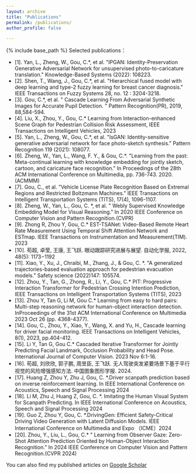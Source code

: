 ```yaml
---
layout: archive
title: "Publications"
permalink: /publications/
author_profile: false

---
```


{% include base_path %}
Selected publications：

* [1].	Yan, L., Zheng, W., Gou, C.*, et al. "IPGAN: Identity-Preservation Generative Adversarial Network for unsupervised photo-to-caricature translation." Knowledge-Based Systems (2022): 108223.  
* [2].	Shen, T., Wang, J., Gou, C.*, et al.  "Hierarchical fused model with deep learning and type-2 fuzzy learning for breast cancer diagnosis." IEEE Transactions on Fuzzy Systems 28, no. 12 : 3204-3218.  
* [3].	Gou, C.*, et al. " Cascade Learning From Adversarial Synthetic Images for Accurate Pupil Detection. " Pattern Recognition(PR), 2019, 88,584-594.  
* [4].	Liu, X., Zhou, Y., Gou, C.* Learning from Interaction-enhanced Scene Graph for Pedestrian Collision Risk Assessment, IEEE Transactions on Intelligent Vehicles, 2023
* [5].	Yan, L., Zheng, W., Gou, C.*, et al. "IsGAN: Identity-sensitive generative adversarial network for face photo-sketch synthesis." Pattern Recognition 119 (2021): 108077.  
* [6].	Zheng, W., Yan, L., Wang, F. Y., & Gou, C.*. "Learning from the past: Meta-continual learning with knowledge embedding for jointly sketch, cartoon, and caricature face recognition." In Proceedings of the 28th ACM International Conference on Multimedia, pp. 736-743. 2020.(ACMMM)
* [7].	Gou, C., et al. "Vehicle License Plate Recognition Based on Extremal Regions and Restricted Boltzmann Machines." IEEE Transactions on Intelligent Transportation Systems (TITS), 17(4), 1096-1107.  
* [8].	Zheng, W., Yan, L., Gou, C. *, et al. " Webly Supervised Knowledge Embedding Model for Visual Reasoning." In 2020 IEEE Conference on Computer Vision and Pattern Recognition.(CVPR)
* [9].  Zhong R, Zhou Y, Gou, C.* EST-TSANet: Video-Based Remote Heart Rate Measurement Using Temporal Shift Attention Network and ESTmap. IEEE Transactions on Instrumentation and Measurement(TIM). 2023
* [10]. 苟超, 卓莹, 王康, 王飞跃. 眼动跟踪研究进展与展望. 自动化学报, 2022, 48(5): 1173−1192 
* [11]. Xiao, Y., Xu, J., Chraibi, M., Zhang, J., & Gou, C. *. "A generalized trajectories-based evaluation approach for pedestrian evacuation models." Safety science  (2022)147: 105574. 
* [12].	Zhou, Y., Tan, G., Zhong, R., Li, Y., Gou, C.* PIT: Progressive Interaction Transformer for Pedestrian Crossing Intention Prediction, IEEE Transactions on Intelligent Transportation Systems (TITS), 2023 
* [13].	Zhou Y, Tan G, Li M, Gou C.* Learning from easy to hard pairs: Multi-step reasoning network for human-object interaction detection. InProceedings of the 31st ACM International Conference on Multimedia 2023 Oct 26 (pp. 4368-4377).
* [14].	Gou, C., Zhou, Y., Xiao, Y., Wang, X. and Yu, H., Cascade learning for driver facial monitoring. IEEE Transactions on Intelligent Vehicles, 8(1), 2023, pp.404-412. 
* [15].	Li Y, Tan G, Gou C.*  Cascaded Iterative Transformer for Jointly Predicting Facial Landmark, Occlusion Probability and Head Pose. International Journal of Computer Vision. 2023 Nov 6:1-16.
* [16]. 苟超, 刘欣欣, 郭子鹏, 周昱臣, 王飞跃. 无人驾驶突发紧要场景下基于平行视觉的风险增强感知方法. 中国图象图形学报. 2024.
* [17]. Huang Z, Zhou Y, Zhu J, Gou, C. *.Driver scanpath prediction based on inverse reinforcement learning. In IEEE International Conference on Acoustics, Speech and Signal Processing  2024 
* [18]. Li M, Zhu J, Huang Z, Gou, C. *. Imitating the Human Visual System for Scanpath Predicting. In IEEE International Conference on Acoustics, Speech and Signal Processing  2024 
* [19]. Guo Z, Zhou Y, Gou, C. *.DrivingGen: Efficient Safety-Critical Driving Video Generation with Latent Diffusion Models. IEEE International Conference on Multimedia and Expo （ICME）2024 
* [20]. Zhou, Y., Liu, L., Gou, C.* " Learning from Observer Gaze: Zero-Shot Attention Prediction Oriented by Human-Object Interaction Recognition." In 2024 IEEE Conference on Computer Vision and Pattern Recognition.(CVPR 2024)

You can also find my published articles on [Google Scholar](https://scholar.google.com/citations?user=_0ad79AAAAAJ&hl=en)
